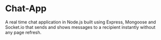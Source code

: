 # Chat-App
A real time chat application in Node.js built using Express, Mongoose and Socket.io that sends and shows messages to a recipient instantly without any page refresh.
